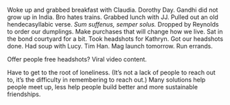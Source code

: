 Woke up and grabbed breakfast with Claudia. Dorothy Day. Gandhi did not grow up in India. Bro hates trains. Grabbed lunch with JJ. Pulled out an old hendecasyllabic verse. *Sum suffenus, semper solus.* Dropped by Reynolds to order our dumplings. Make purchases that will change how we live. Sat in the bond courtyard for a bit. Took headshots for Kathryn. Got our headshots done. Had soup with Lucy. Tim Han. Mag launch tomorrow. Run errands.

Offer people free headshots? Viral video content.

Have to get to the root of loneliness. (It’s not a lack of people to reach out to, it’s the difficulty in remembering to reach out.) Many solutions help people meet up, less help people build better and more sustainable friendships.
